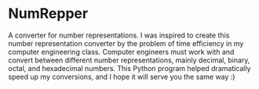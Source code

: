 # NumRepper
A converter for number representations.
I was inspired to create this number representation converter by the problem of time efficiency in my computer engineering class.
Computer engineers must work with and convert between different number representations, mainly decimal, binary, octal, and hexadecimal numbers.
This Python program helped dramatically speed up my conversions, and I hope it will serve you the same way :)
